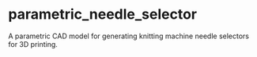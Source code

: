 # parametric_needle_selector
A parametric CAD model for generating knitting machine needle selectors for 3D printing.
